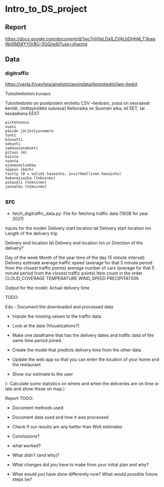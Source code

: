 # Intro_to_DS_project


## Report
https://docs.google.com/document/d/1wc7nV0eLDa1LZVALbDHhM_T3baqWq5M58YY0rBG-0QQ/edit?usp=sharing

## Data

### digitraffic
https://vayla.fi/vaylista/aineistot/avoindata/tiestotiedot/lam-tiedot

Tulostiedoston kuvaus

Tulostiedosto on puolipistein eroteltu CSV –tiedosto, jossa on seuraavat kentät. (mittayksikkö suluissa) Kellonaika on Suomen aika, eli EET, tai kesäaikana EEST.

    pistetunnus
    vuosi
    päivän järjestysnumero
    tunti
    minuutti
    sekunti
    sadasosasekunti
    pituus (m)
    kaista
    suunta
    ajoneuvoluokka
    nopeus (km/h)
    faulty (0 = validi havainto, 1=virheellinen havainto)
    kokonaisaika (tekninen)
    aikaväli (tekninen)
    jonoalku (tekninen)

## src

- fetch_digitraffic_data.py: File for fetching traffic data (19GB for year 2021)


Inputs for the model:
Delivery start location lat
Delivery start location lon
Length of the delivery trip

Delivery end location lat
Delivery end location lon
or
Direction of the delivery?

Day of the week
Month of the year
time of the day (5 minute interval)
Delivery estimate
average traffic speed  (average for that 5 minute period from the closest traffic points)
average number of cars (average for that 5 minute period from the closest traffic points)
Item count in the order
CLOUD_COVERAGE
TEMPERATURE
WIND_SPEED
PRECIPITATION


Output for the model:
Actual delivery time



TODO:

Edu - Document the downloaded and processed data
- Impute the missing values to the traffic data.
- Look at the data (Visualizations?)
- Make one dataframe that has the delivery dates and traffic data of the same time period joined.
- Create the model that predicts delivery time from the other data

- Update the web app so that you can enter the location of your home and the restaurant
- Show our estimate to the user
  
(- Calculate some statistics on where and when the deliveries are on time or late and show these on map.)


Report TODO:
- Document methods used
- Document data sued and how it was processed
- Check if our results are any better than Wolt estimates
- Conclusions?

- what worked?
- What didn't (and why)?
- What changes did you have to make from your initial plan and why?
- What would you have done differently now? What would possible future steps be?



